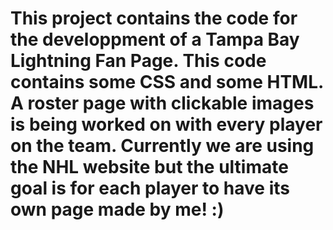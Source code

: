 # This project contains the code for the developpment of a Tampa Bay Lightning Fan Page. This code contains some CSS and some HTML. A roster page with clickable images is being worked on with every player on the team. Currently we are using the NHL website but the ultimate goal is for each player to have its own page made by me! :) 
